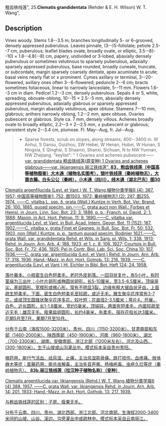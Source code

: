粗齿铁线莲",
25.**Clematis grandidentata** (Rehder & E. H. Wilson) W. T. Wang",

## Description
Vines woody. Stems 1.8--3.5 m; branches longitudinally 5- or 6-grooved, densely appressed puberulous. Leaves pinnate, (3--)5-foliolate; petiole 2.5--7 cm, puberulous; leaflet blades ovate, broadly ovate, or elliptic, 3.5--8(--10) × 1.8--4.8(--8) cm, papery, undivided or 3-lobed, abaxially densely puberulous or sometimes velutinous to sparsely puberulous, adaxially sparsely appressed puberulous, base rounded, broadly cuneate, truncate, or subcordate, margin sparsely coarsely dentate, apex acuminate to acute; basal veins nearly flat or ± prominent. Cymes axillary or terminal, 3--20-flowered, axillary ones often 3--6-flowered; peduncle 2--6 cm; bracts sometimes foliaceous, linear to narrowly lanceolate, 5--11 mm. Flowers 1.6--3 cm in diam. Pedicel 1.2--3 cm, densely puberulous. Sepals 4 or 5, white, spreading, obovate-oblong, 10--15 × 2.5--5 mm, abaxially densely appressed puberulous, adaxially glabrous or sparsely appressed puberulous, margin abaxially velutinous, apex obtuse. Stamens 7--10 mm, glabrous; anthers narrowly oblong, 1.2--2 mm, apex obtuse. Ovaries pubescent or glabrous. Style ca. 7 mm, densely villous. Achenes broadly ovate to broadly elliptic, 2.2--3 × 2--2.5 mm, ± pubescent or glabrous; persistent style 2--3.4 cm, plumose. Fl. May--Aug, fr. Jul--Aug.

> * Sparse forests, scrub on slopes, along streams; 400--3400 m. W Anhui, S Gansu, Guizhou, SW Hebei, W Henan, Hubei, W Hunan, S Ningxia, E Qinghai, S Shaanxi, Shanxi, Sichuan, N to NW Yunnan, NW Zhejiang.
  "keylist": "
1 Ovaries and achenes pubescent——<a href='/info/Clematis grandidentata var. grandidentata?t=foc'>var. grandidentata 粗齿铁线莲(原变种)
1 Ovaries and achenes glabrous——<a href='/info/Clematis grandidentata var. likiangensis?t=foc'>var. likiangensis 丽江铁线莲",
**83．粗齿铁线莲（中国高等植物图鉴）大木通（植物名实图考），银叶铁线莲（秦岭植物志），大蓑衣藤、白头公公（秦岭），小木通（四川），线木通（湖北巴东）图30**

Clematis argenfilucida (Levl. et Vant.) W. T. Wang,植物分类学报6 (4): 387. 1957; 中国高等植物图鉴1: 752, 图1503. 1972; 秦岭植物志1 (2): 297, 图255. 1974. ——C. vitalba L. ssp. δ. grata (Wall.) Kuntze in Verh. Bot. Ver. Brand. 26: 100. 1885, quoad specim. sin.——C. grata auct non Wall.: Forbes et Hemsl. in Journ. Linn. Soc. Bot. 23: 3. 1886, p. p.; Franch. pl. David. 2: 1. 1888; Maxim. in Act. Hort. Petrop. 11: 9. 1890.——C. vitalba var. argentilucida Levl. et Vant. in Bull. Acad. Intern. Geogr. Bot. 11 (152): 167. 1902.——C. vitalba у. grata Finet et Gagnep. in Bull. Soc. Bot. Fr. 50: 532. 1903, non (Wall.) Kuntze, p. p., tantum quoad specim. Bodinier 1621.——C. grata Wall. var. grandidentata Rehd. et Wils. in Sarg. pl. Wils. 1: 338. 1913; Rehd. in Journ. Arn. Arb. 4: 188. 1923, et 1. c. 8: 106. 1927; Courtois in Bull. Soc. Bot. Fr. 72: 436. 1925; Pei in Contr. Biol. Lab. Sci. Soc. China 10: 107. 1936.——C. grata var. argentilucida (Levl. et Vant.) Rehd. in Journ. Arn. Arb. 17: 318. 1936; Hand.-Mazz. in Act. Hort. Gotnob. 13: 216. 1939. ——C. argentilucida (Levl. et Vant.) Hj. Eichler in Bibl. Bot. Heft 124: 24. 1958.

落叶藤本。小枝密生白色短柔毛，老时外皮剥落。一回羽状复叶，有5小叶，有时茎端为三出叶；小叶片卵形或椭圆状卵形，长5-10厘米，宽3.5-6.5厘米，顶端渐尖，基部圆形、宽楔形或微心形，常有不明显3裂，边缘有粗大锯齿状牙齿，上面疏生短柔毛，下面、密生白色短柔毛至较疏，或近无毛。腋生聚伞花序常有3-7花，或成顶生圆锥状聚伞花序多花，较叶短；花直径2-3.5厘米；萼片4，开展，白色，近长圆形，长1-1.8厘米，宽约5毫米，顶端钝，两面有短柔毛，内面较疏至近无毛；雄蕊无毛。瘦果扁卵圆形，长约4毫米，有柔毛，宿存花柱长达3厘米。花期5月至7月，果期7月至10月。

分布于云南（海拔1500-3200米）、贵州、四川（1150-3200米）、甘肃南部和东部（1460-2000米）、陕西南部（450-1900米）、河南（960-1800米）、湖北（700-2300米）、湖南、安徽南部、浙江北部（1200米左右）、河北及山西，(300-1800米）。生于山坡或山沟灌丛中。模式标本采自贵州贵阳。

根药用，能行气活血、祛风湿、止痛，主治风湿筋骨痛、跌打损伤、血疼痛、肢体麻木等症；茎藤药用，能杀虫解毒，主治失音声嘶、杨梅疮毒、虫疮久烂等症（秦岭植物志）。
**83b.丽江铁线莲（拉汉种子植物名称）（变种）**

Clematis argentilucida var. likiangensis (Rehd.) W. T. Wang,植物分类学报6 (4) 388. 1957. ——C. grata Wall. var. likiangensis Rehd. in Journ. Arn. Arb. 14: 201. 1933; Hand.-Mazz. in Act. Hort. Gothob. 13: 217. 1939.

与粗齿铁线莲的区别：子房、瘦果无毛。

分布于云南、四川、贵州、湖北西部、浙江北部、河北南部。生海拔2000-3400米间的山坡、山谷、溪边、沟旁灌丛中或疏林中。模式标本采自云南丽江。
